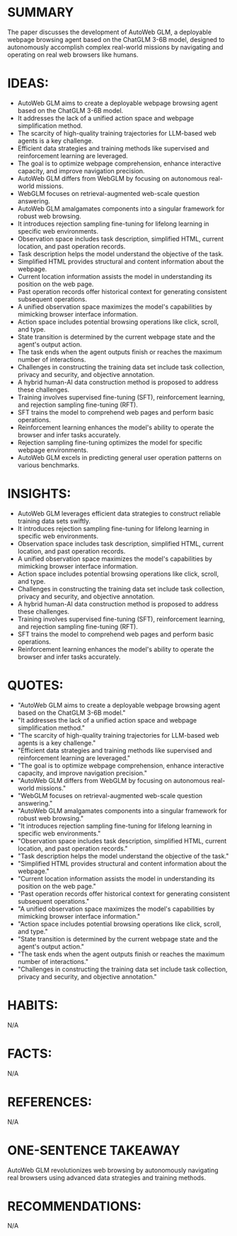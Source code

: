 # SUMMARY
The paper discusses the development of AutoWeb GLM, a deployable webpage browsing agent based on the ChatGLM 3-6B model, designed to autonomously accomplish complex real-world missions by navigating and operating on real web browsers like humans.

# IDEAS:
- AutoWeb GLM aims to create a deployable webpage browsing agent based on the ChatGLM 3-6B model.
- It addresses the lack of a unified action space and webpage simplification method.
- The scarcity of high-quality training trajectories for LLM-based web agents is a key challenge.
- Efficient data strategies and training methods like supervised and reinforcement learning are leveraged.
- The goal is to optimize webpage comprehension, enhance interactive capacity, and improve navigation precision.
- AutoWeb GLM differs from WebGLM by focusing on autonomous real-world missions.
- WebGLM focuses on retrieval-augmented web-scale question answering.
- AutoWeb GLM amalgamates components into a singular framework for robust web browsing.
- It introduces rejection sampling fine-tuning for lifelong learning in specific web environments.
- Observation space includes task description, simplified HTML, current location, and past operation records.
- Task description helps the model understand the objective of the task.
- Simplified HTML provides structural and content information about the webpage.
- Current location information assists the model in understanding its position on the web page.
- Past operation records offer historical context for generating consistent subsequent operations.
- A unified observation space maximizes the model's capabilities by mimicking browser interface information.
- Action space includes potential browsing operations like click, scroll, and type.
- State transition is determined by the current webpage state and the agent's output action.
- The task ends when the agent outputs finish or reaches the maximum number of interactions.
- Challenges in constructing the training data set include task collection, privacy and security, and objective annotation.
- A hybrid human-AI data construction method is proposed to address these challenges.
- Training involves supervised fine-tuning (SFT), reinforcement learning, and rejection sampling fine-tuning (RFT).
- SFT trains the model to comprehend web pages and perform basic operations.
- Reinforcement learning enhances the model's ability to operate the browser and infer tasks accurately.
- Rejection sampling fine-tuning optimizes the model for specific webpage environments.
- AutoWeb GLM excels in predicting general user operation patterns on various benchmarks.

# INSIGHTS:
- AutoWeb GLM leverages efficient data strategies to construct reliable training data sets swiftly.
- It introduces rejection sampling fine-tuning for lifelong learning in specific web environments.
- Observation space includes task description, simplified HTML, current location, and past operation records.
- A unified observation space maximizes the model's capabilities by mimicking browser interface information.
- Action space includes potential browsing operations like click, scroll, and type.
- Challenges in constructing the training data set include task collection, privacy and security, and objective annotation.
- A hybrid human-AI data construction method is proposed to address these challenges.
- Training involves supervised fine-tuning (SFT), reinforcement learning, and rejection sampling fine-tuning (RFT).
- SFT trains the model to comprehend web pages and perform basic operations.
- Reinforcement learning enhances the model's ability to operate the browser and infer tasks accurately.

# QUOTES:
- "AutoWeb GLM aims to create a deployable webpage browsing agent based on the ChatGLM 3-6B model."
- "It addresses the lack of a unified action space and webpage simplification method."
- "The scarcity of high-quality training trajectories for LLM-based web agents is a key challenge."
- "Efficient data strategies and training methods like supervised and reinforcement learning are leveraged."
- "The goal is to optimize webpage comprehension, enhance interactive capacity, and improve navigation precision."
- "AutoWeb GLM differs from WebGLM by focusing on autonomous real-world missions."
- "WebGLM focuses on retrieval-augmented web-scale question answering."
- "AutoWeb GLM amalgamates components into a singular framework for robust web browsing."
- "It introduces rejection sampling fine-tuning for lifelong learning in specific web environments."
- "Observation space includes task description, simplified HTML, current location, and past operation records."
- "Task description helps the model understand the objective of the task."
- "Simplified HTML provides structural and content information about the webpage."
- "Current location information assists the model in understanding its position on the web page."
- "Past operation records offer historical context for generating consistent subsequent operations."
- "A unified observation space maximizes the model's capabilities by mimicking browser interface information."
- "Action space includes potential browsing operations like click, scroll, and type."
- "State transition is determined by the current webpage state and the agent's output action."
- "The task ends when the agent outputs finish or reaches the maximum number of interactions."
- "Challenges in constructing the training data set include task collection, privacy and security, and objective annotation."
  
# HABITS:
N/A

# FACTS:
N/A

# REFERENCES:
N/A

# ONE-SENTENCE TAKEAWAY
AutoWeb GLM revolutionizes web browsing by autonomously navigating real browsers using advanced data strategies and training methods.

# RECOMMENDATIONS:
N/A